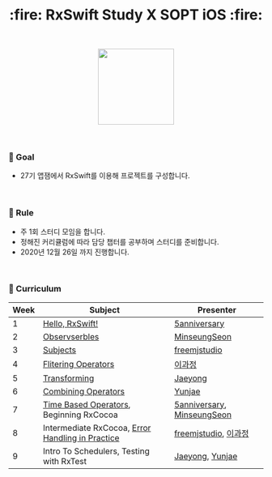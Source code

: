 <h1 align="center"> :fire: RxSwift Study   X   SOPT iOS :fire: </h1> 
</br>

<p align="center"> <img src="https://www.thedroidsonroids.com/wp-content/uploads/2016/02/Rx_Logo_M-390x390.png" width="150"> </p>

</br>

### :seedling: Goal

- 27기 앱잼에서 RxSwift를 이용해 프로젝트를 구성합니다.


</br>

### :herb: Rule

- 주 1회 스터디 모임을 합니다.
- 정해진 커리큘럼에 따라 담당 챕터를 공부하며 스터디를 준비합니다.
- 2020년 12월 26일 까지 진행합니다.


</br>

### :deciduous_tree: Curriculum

| Week | Subject                                               | Presenter                                                    |
| ---- | ----------------------------------------------------- | ------------------------------------------------------------ |
| 1    | [Hello, RxSwift!](week1.md)                           | [5anniversary](https://github.com/5anniversary)              |
| 2    | [Observserbles](week2.md)                             | [MinseungSeon](https://github.com/minseungseon)              |
| 3    | [Subjects](week3.md)                                  | [freemjstudio](https://github.com/freemjstudio)              |
| 4    | [Flitering Operators](week4.md)                       | [이과정](https://github.com/gwajeong)                        |
| 5    | [Transforming](week5.md)                              | [Jaeyong](https://github.com/wody27)                         |
| 6    | [Combining Operators](week6.md)                       | [Yunjae](https://github.com/qodhrkawk)                       |
| 7    | [Time Based Operators](week7_1.md), Beginning RxCocoa | [5anniversary](https://github.com/5anniversary), [MinseungSeon](https://github.com/minseungseon) |
| 8    | Intermediate RxCocoa, [Error Handling in Practice](week8_2.md) | [freemjstudio](https://github.com/freemjstudio), [이과정](https://github.com/gwajeong) |
| 9    | Intro To Schedulers, Testing with RxTest              | [Jaeyong](https://github.com/wody27), [Yunjae](https://github.com/qodhrkawk) |

